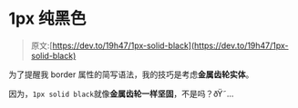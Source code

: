 # 1px 纯黑色

> 原文:[https://dev.to/19h47/1px-solid-black](https://dev.to/19h47/1px-solid-black)

为了提醒我 border 属性的简写语法，我的技巧是考虑**金属齿轮实体**。

因为，`1px solid black`就像**金属齿轮一样坚固**，不是吗？ðŸ˜…